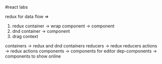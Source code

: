 #react labs

redux for data flow =>
1. redux container -> wrap component -> component 
2. dnd container -> component
3. drag context


containers -> redux and dnd containers
reducers -> redux reducers
actions -> redux actions
components -> components for editor 
dep-components -> components to show online
